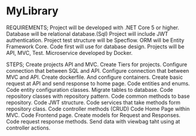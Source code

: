 # MyLibrary
  REQUIREMENTS;
 Project will be developed with .NET Core 5 or higher.
 Database will be relational database.(Sql)
 Project will include JWT authentication.
 Project test structure will be Specflow.
 ORM will be Entity Framework Core. Code first will use for database design.
 Projects will be API, MVC, Test. Microservice developed by Docker.

   STEPS;
 Create projects API and MVC.
 Create Tiers for projects.
 Configure connection that between SQL and API.
 Configure connection that between MVC and API.
 Create dockerfile. And configure containers.
 Create basic request at API and send response to home page.
 Code entities and enums.
 Code entity configuration classes.
 Migrate tables to database.
 Code repository classes with repository pattern.
 Code common methods to base repository.
 Code JWT structure.
 Code services that take methods form repository class.
 Code controller methods (CRUD)
 Code Home Page within MVC.
 Code Frontend page.
 Create models for Request and Responses.
 Code request response methods.
 Send data with viewbag taht using at controller actions.